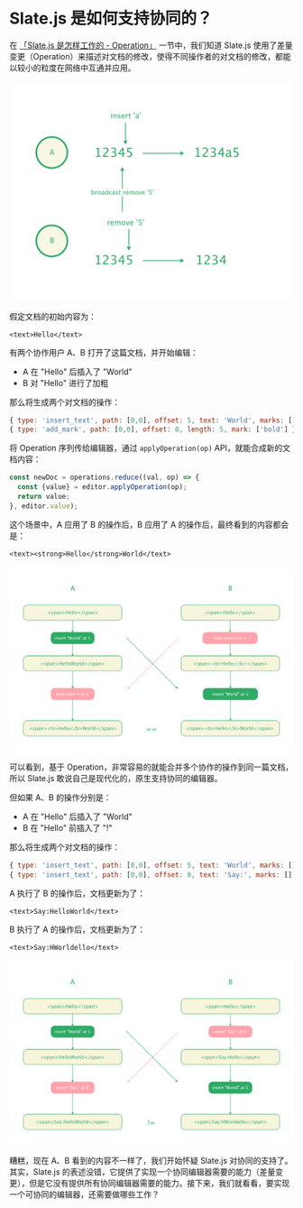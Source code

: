 # Slate.js 是如何支持协同的？

在 [「Slate.js 是怎样工作的 - Operation」](./operation.md) 一节中，我们知道 Slate.js 使用了差量变更（Operation）来描述对文档的修改，使得不同操作者的对文档的修改，都能以较小的粒度在网络中互通并应用。

<p align="center">
  <img src="./statics/operation-collab-with-operation.png" width="500" />
</p>

假定文档的初始内容为：

```tsx
<text>Hello</text>
```



有两个协作用户 A、B 打开了这篇文档，并开始编辑：

* A 在 "Hello" 后插入了 "World"
* B 对 "Hello" 进行了加粗

那么将生成两个对文档的操作：

```js
{ type: 'insert_text', path: [0,0], offset: 5, text: 'World', marks: [] } // A's op
{ type: 'add_mark', path: [0,0], offset: 0, length: 5, mark: ['bold'] } // B's op
```



将 Operation 序列传给编辑器，通过 `applyOperation(op)` API，就能合成新的文档内容：

```ts
const newDoc = operations.reduce((val, op) => {
  const {value} = editor.applyOperation(op);
  return value;
}, editor.value);
```



这个场景中，A 应用了 B 的操作后，B 应用了 A 的操作后，最终看到的内容都会是：

```tsx
<text><strong>Hello</strong>World</text>
```

<div style="text-align: center">
  <img src="./statics/content-equal.png?123" width="800" />
</div>

可以看到，基于 Operation，非常容易的就能合并多个协作的操作到同一篇文档，所以 Slate.js 敢说自己是现代化的，原生支持协同的编辑器。

但如果 A、B 的操作分别是：

* A 在 "Hello" 后插入了 "World"
* B 在 "Hello" 前插入了 "!"

那么将生成两个对文档的操作：

```js
{ type: 'insert_text', path: [0,0], offset: 5, text: 'World', marks: [] } // A's op
{ type: 'insert_text', path: [0,0], offset: 0, text: 'Say:', marks: [] } // B's op
```



A 执行了 B 的操作后，文档更新为了：

```tsx
<text>Say:HelloWorld</text>
```

B 执行了 A 的操作后，文档更新为了：

```tsx
<text>Say:HWorldello</text>
```

<div style="text-align: center">
  <img src="./statics/oops-content-not-equal.png" width="800" />
</div>

糟糕，现在 A、B 看到的内容不一样了，我们开始怀疑 Slate.js 对协同的支持了。其实，Slate.js 的表述没错，它提供了实现一个协同编辑器需要的能力（差量变更），但是它没有提供所有协同编辑器需要的能力。接下来，我们就看看，要实现一个可协同的编辑器，还需要做哪些工作？